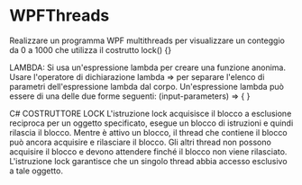 # WPFThreads
Realizzare un programma WPF multithreads per visualizzare un conteggio da 0 a 1000 che utilizza il costrutto lock() {}

LAMBDA:
Si usa un'espressione lambda per creare una funzione anonima. Usare l'operatore di dichiarazione lambda => per separare l'elenco di parametri dell'espressione lambda dal corpo. Un'espressione lambda può essere di una delle due forme seguenti:
(input-parameters) => { <sequence-of-statements> }

C#  COSTRUTTORE LOCK
  L'istruzione lock acquisisce il blocco a esclusione reciproca per un oggetto specificato, esegue un blocco di istruzioni e quindi rilascia il blocco. Mentre è attivo un blocco, il thread che contiene il blocco può ancora acquisire e rilasciare il blocco. Gli altri thread non possono acquisire il blocco e devono attendere finché il blocco non viene rilasciato. L'istruzione lock garantisce che un singolo thread abbia accesso esclusivo a tale oggetto.
  
